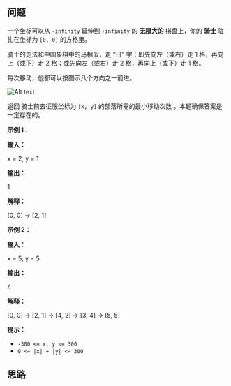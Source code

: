 ## 问题

一个坐标可以从 `-infinity` 延伸到 `+infinity` 的 **无限大的** 棋盘上，你的 **骑士** 驻扎在坐标为 `[0, 0]` 的方格里。

骑士的走法和中国象棋中的马相似，走 “日” 字：即先向左（或右）走 1 格，再向上（或下）走 2 格；或先向左（或右）走 2 格，再向上（或下）走 1 格。

每次移动，他都可以按图示八个方向之一前进。

![Alt text](https://assets.leetcode.com/uploads/2018/10/12/knight.png)

返回 骑士前去征服坐标为 `[x, y]` 的部落所需的最小移动次数 。本题确保答案是一定存在的。

 
**示例 1：**

**输入：**

x = 2, y = 1

**输出：**

1

**解释：**

[0, 0] → [2, 1]

**示例 2：**

**输入：**

x = 5, y = 5

**输出：**

4

**解释：**

[0, 0] → [2, 1] → [4, 2] → [3, 4] → [5, 5]
 

**提示：**

- `-300 <= x, y <= 300`
- `0 <= |x| + |y| <= 300`

## 思路

```c++

```
